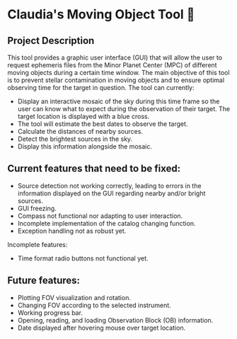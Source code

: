 # Claudia's Moving Object Tool 🌠

## Project Description

This tool provides a graphic user interface (GUI) that will allow the user to request ephemeris files from the Minor Planet Center (MPC) of different moving objects during a certain time window. The main objective of this tool is to prevent stellar contamination in moving objects
and to ensure optimal observing time for the target in question. The tool can currently:

* Display an interactive mosaic of the sky during this time frame so the user can know what to expect during the observation of their target. 
The target location is displayed with a blue cross.
* The tool will estimate the best dates to observe the target. 
* Calculate the distances of nearby sources.
* Detect the brightest sources in the sky. 
* Display this information alongside the mosaic.

## Current features that need to be fixed:

* Source detection not working correctly, leading to errors in the information displayed on the GUI regarding nearby and/or bright sources.
* GUI freezing.
* Compass not functional nor adapting to user interaction.
* Incomplete implementation of the catalog changing function.
* Exception handling not as robust yet.

Incomplete features:

* Time format radio buttons not functional yet.

## Future features:

* Plotting FOV visualization and rotation.
* Changing FOV according to the selected instrument.
* Working progress bar.
* Opening, reading, and loading Observation Block (OB) information.
* Date displayed after hovering mouse over target location.



